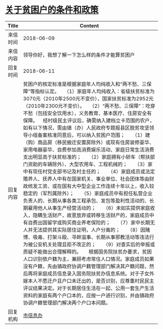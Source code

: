# <a href="http://www.shangluo.gov.cn/zmhd/ldxxxx.jsp?urltype=leadermail.LeaderMailContentUrl&wbtreeid=1112&leadermailid=4758">关于贫困户的条件和政策</a>
| Title |                                                                                                                                                                                                                                                                                                                                                                                                                                       Content                                                                                                                                                                                                                                                                                                                                                                                                                                        |
|:-----:|--------------------------------------------------------------------------------------------------------------------------------------------------------------------------------------------------------------------------------------------------------------------------------------------------------------------------------------------------------------------------------------------------------------------------------------------------------------------------------------------------------------------------------------------------------------------------------------------------------------------------------------------------------------------------------------------------------------------------------------------------------------------------------------------------------------------------------------------------------------------------------------|
| 来信时间  | 2018-06-09                                                                                                                                                                                                                                                                                                                                                                                                                                                                                                                                                                                                                                                                                                                                                                                                                                                                           |
| 来信内容  | 领导你好，我想了解一下怎么样的条件才能算贫困户                                                                                                                                                                                                                                                                                                                                                                                                                                                                                                                                                                                                                                                                                                                                                                                                                                                              |
| 回复时间  | 2018-06-11                                                                                                                                                                                                                                                                                                                                                                                                                                                                                                                                                                                                                                                                                                                                                                                                                                                                           |
| 回复内容  | 贫困户的核定标准是根据家庭年人均纯收入和“两不愁、三保障”等指标认定。　　（1）家庭年人均纯收入：省级扶贫标准为3070元（2010年2500元不变价），国家扶贫标准为2952元（2010年2300元不变价）。　　（2）“两不愁、三保障”：吃穿不愁（包括安全饮用水），义务教育、基本医疗、住房安全有保障。    经村级民主评议后，确需纳入建档立卡范围的农户，如有以下情况，需由镇（办）人民政府专题报县区脱贫攻坚领导小组备案核准同意后，可以纳入贫困户范围；　　（1）建（购）商品房（移民搬迁安置房除外）或现有住房装修豪华、家用电器豪华、自费参加高消费娱乐活动、家庭日常生活消费支出明显高于扶贫标准的；　　（2）家庭拥有小轿车（帮扶部门资助的车辆除外）、大型农用车、工程机械的；　　（3）家中有现任村党支部书记及村主任的；　　（4）家庭成员或法定赡养人、抚养人中有在国家机关、事业单位、社会团体等由财政统发工资、或在国有大中型企业工作连续十年以上，收入较稳定的（军烈属除外）；　　（5）家庭成员中有担任私营企业负责人的、长期从事各类工程承包、发包等盈利性活动的、长期雇用他人从事生产经营活动的；　　（6）未如实提供家庭收入，隐瞒生活财产，故意放弃或转移生活财产的，家庭成员中有自费出国留学或购买商业养老保险的；　　（7）家中长期无人并无法提供其实际居住证明，人户分离的；　　（8）因赌博、吸毒、打架斗殴、寻衅滋事、长期从事邪教活动等违法行为被公安机关处理且拒不改正的；　　（9）对查实后的举报或质疑不能做出合理解释的。　　根据国务院扶贫办要求，贫困人口识别依户籍为主，兼顾考虑常住人口情况。家庭成员如果没有户籍，先由镇政府协调户籍管理部门解决其户籍问题，然后再将家庭成员信息录入国务院扶贫办信息系统。对于子女外嫁本人不愿迁户且户口未迁出的，是否识别，应尊重村民民主评议结果决定。对于长期居住生活在一起、公用一套生产生活资料的家庭有两个户口本的，应按一户进行识别，并由镇政府协调户籍管理部门解决两个户口本问题。 |
| 回复机构  | <a href="../../categories/agencies/市信息办.md">市信息办</a>                                                                                                                                                                                                                                                                                                                                                                                                                                                                                                                                                                                                                                                                                                                                                                                                                                   |